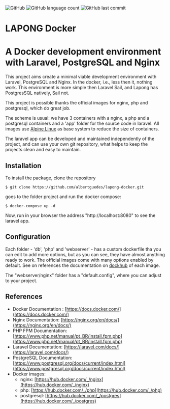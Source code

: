 ![GitHub](https://img.shields.io/github/license/albertguedes/lapong-docker) ![GitHub language count](https://img.shields.io/github/languages/count/albertguedes/lapong-docker) ![GitHub last commit](https://img.shields.io/github/last-commit/albertguedes/lapong-docker)

# LAPONG Docker
# A Docker development environment with Laravel, PostgreSQL and Nginx

This project aims create a minimal viable development environment with Laravel, 
PostgreSQL and Nginx. In the docker, i.e., less then it, nothing work. 
This environment is more simple then Laravel Sail, and Lapong has PostgresSQL 
natively, Sail not.

This project is possible thanks the official images for nginx, php and 
postgresql, which do great job.

The scheme is usual: we have 3 containers with a nginx, a php and a postgresql 
containers and a 'app' folder for the source code in laravel. All images use 
[Alpine Linux](https://www.alpinelinux.org) as base system to reduce the size 
of containers.

The laravel app can be developed and maintained independently of the project,
and can use your own git repository, what helps to keep the projects clean and 
easy to maintain. 

## Installation

To install the package, clone the repository


```
$ git clone https://github.com/albertguedes/lapong-docker.git
```

goes to the folder project and run the docker compose:


```
$ docker-compose up -d
```


Now, run in your browser the address "http://localhost:8080" to see the laravel 
app.

## Configuration

Each folder - 'db', 'php' and 'webserver' - has a custom dockerfile tha you can 
edit to add more options, but as you can see, they have almost anything ready to
work. 
The official images come with many options enabled by default. See on references 
the documentation on [dockhub](https://dockhub.com) of each image.

The "webserver/nginx" folder has a "default.config", where you can adjust to 
your project.

## References

- Docker Documentation : [https://docs.docker.com/](https://docs.docker.com/)
- Nginx Documentation: [https://nginx.org/en/docs/](https://nginx.org/en/docs/)
- PHP FPM Documentation: [https://www.php.net/manual/pt_BR/install.fpm.php](https://www.php.net/manual/pt_BR/install.fpm.php) 
- Laravel Documentation: [https://laravel.com/docs/](https://laravel.com/docs/)
- PostgreSQL Documentation: [https://www.postgresql.org/docs/current/index.html](https://www.postgresql.org/docs/current/index.html)
- Docker images:
    - nginx: [https://hub.docker.com/_/nginx](https://hub.docker.com/_/nginx)
    - php: [https://hub.docker.com/_/php](https://hub.docker.com/_/php)
    - postgresql: [https://hub.docker.com/_/postgres](https://hub.docker.com/_/postgres)
